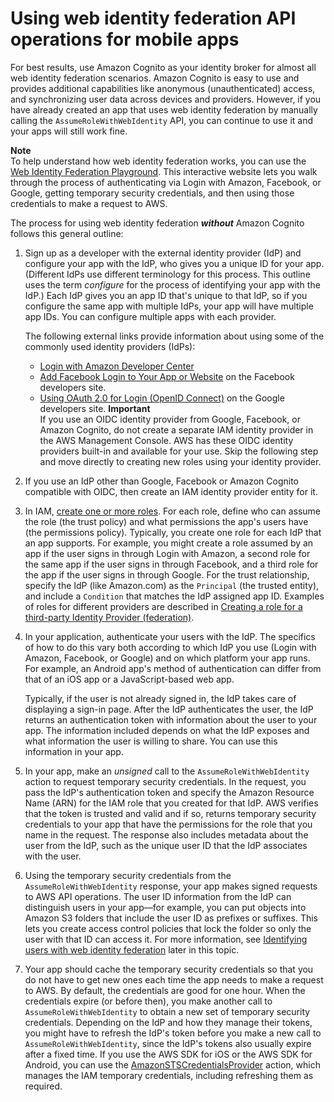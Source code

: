 # Using web identity federation API operations for mobile apps<a name="id_roles_providers_oidc_manual"></a>

For best results, use Amazon Cognito as your identity broker for almost all web identity federation scenarios\. Amazon Cognito is easy to use and provides additional capabilities like anonymous \(unauthenticated\) access, and synchronizing user data across devices and providers\. However, if you have already created an app that uses web identity federation by manually calling the `AssumeRoleWithWebIdentity` API, you can continue to use it and your apps will still work fine\. 

**Note**  
To help understand how web identity federation works, you can use the [Web Identity Federation Playground](http://aws.amazon.com/blogs/aws/the-aws-web-identity-federation-playground/)\. This interactive website lets you walk through the process of authenticating via Login with Amazon, Facebook, or Google, getting temporary security credentials, and then using those credentials to make a request to AWS\.

The process for using web identity federation ***without*** Amazon Cognito follows this general outline: 

1. Sign up as a developer with the external identity provider \(IdP\) and configure your app with the IdP, who gives you a unique ID for your app\. \(Different IdPs use different terminology for this process\. This outline uses the term *configure* for the process of identifying your app with the IdP\.\) Each IdP gives you an app ID that's unique to that IdP, so if you configure the same app with multiple IdPs, your app will have multiple app IDs\. You can configure multiple apps with each provider\. 

   The following external links provide information about using some of the commonly used identity providers \(IdPs\): 
   + [Login with Amazon Developer Center](https://login.amazon.com/) 
   + [Add Facebook Login to Your App or Website](https://developers.facebook.com/docs/facebook-login/v2.1) on the Facebook developers site\. 
   + [Using OAuth 2\.0 for Login \(OpenID Connect\)](https://developers.google.com/accounts/docs/OAuth2Login) on the Google developers site\.
**Important**  
If you use an OIDC identity provider from Google, Facebook, or Amazon Cognito, do not create a separate IAM identity provider in the AWS Management Console\. AWS has these OIDC identity providers built\-in and available for your use\. Skip the following step and move directly to creating new roles using your identity provider\.

1. If you use an IdP other than Google, Facebook or Amazon Cognito compatible with OIDC, then create an IAM identity provider entity for it\.

1. In IAM, [create one or more roles](id_roles_create_for-idp.md)\. For each role, define who can assume the role \(the trust policy\) and what permissions the app's users have \(the permissions policy\)\. Typically, you create one role for each IdP that an app supports\. For example, you might create a role assumed by an app if the user signs in through Login with Amazon, a second role for the same app if the user signs in through Facebook, and a third role for the app if the user signs in through Google\. For the trust relationship, specify the IdP \(like Amazon\.com\) as the `Principal` \(the trusted entity\), and include a `Condition` that matches the IdP assigned app ID\. Examples of roles for different providers are described in [Creating a role for a third\-party Identity Provider \(federation\)](id_roles_create_for-idp.md)\. 

1. In your application, authenticate your users with the IdP\. The specifics of how to do this vary both according to which IdP you use \(Login with Amazon, Facebook, or Google\) and on which platform your app runs\. For example, an Android app's method of authentication can differ from that of an iOS app or a JavaScript\-based web app\.

   Typically, if the user is not already signed in, the IdP takes care of displaying a sign\-in page\. After the IdP authenticates the user, the IdP returns an authentication token with information about the user to your app\. The information included depends on what the IdP exposes and what information the user is willing to share\. You can use this information in your app\.

1. In your app, make an *unsigned* call to the `AssumeRoleWithWebIdentity` action to request temporary security credentials\. In the request, you pass the IdP's authentication token and specify the Amazon Resource Name \(ARN\) for the IAM role that you created for that IdP\. AWS verifies that the token is trusted and valid and if so, returns temporary security credentials to your app that have the permissions for the role that you name in the request\. The response also includes metadata about the user from the IdP, such as the unique user ID that the IdP associates with the user\.

1. Using the temporary security credentials from the `AssumeRoleWithWebIdentity` response, your app makes signed requests to AWS API operations\. The user ID information from the IdP can distinguish users in your app—for example, you can put objects into Amazon S3 folders that include the user ID as prefixes or suffixes\. This lets you create access control policies that lock the folder so only the user with that ID can access it\. For more information, see [Identifying users with web identity federation](id_roles_providers_oidc_user-id.md) later in this topic\.

1. Your app should cache the temporary security credentials so that you do not have to get new ones each time the app needs to make a request to AWS\. By default, the credentials are good for one hour\. When the credentials expire \(or before then\), you make another call to `AssumeRoleWithWebIdentity` to obtain a new set of temporary security credentials\. Depending on the IdP and how they manage their tokens, you might have to refresh the IdP's token before you make a new call to `AssumeRoleWithWebIdentity`, since the IdP's tokens also usually expire after a fixed time\. If you use the AWS SDK for iOS or the AWS SDK for Android, you can use the [AmazonSTSCredentialsProvider](http://aws.amazon.com/blogs/mobile/using-the-amazoncredentialsprovider-protocol-in-the-aws-sdk-for-ios) action, which manages the IAM temporary credentials, including refreshing them as required\.
